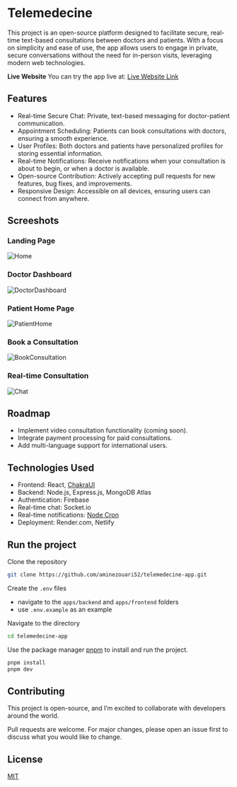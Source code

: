 # Telemedecine

This project is an open-source platform designed to facilitate secure, real-time text-based consultations between doctors and patients. With a focus on simplicity and ease of use, the app allows users to engage in private, secure conversations without the need for in-person visits, leveraging modern web technologies.

**Live Website**
You can try the app live at: [Live Website Link](https://bucolic-malabi-07ed64.netlify.app)

## Features

- Real-time Secure Chat: Private, text-based messaging for doctor-patient communication.
- Appointment Scheduling: Patients can book consultations with doctors, ensuring a smooth experience.
- User Profiles: Both doctors and patients have personalized profiles for storing essential information.
- Real-time Notifications: Receive notifications when your consultation is about to begin, or when a doctor is available.
- Open-source Contribution: Actively accepting pull requests for new features, bug fixes, and improvements.
- Responsive Design: Accessible on all devices, ensuring users can connect from anywhere.

## Screeshots

### Landing Page
![Home](https://github.com/user-attachments/assets/748f9eda-68bf-43ff-99e3-8b7367871bc8)

### Doctor Dashboard
![DoctorDashboard](https://github.com/user-attachments/assets/54626b4f-a8f6-42ca-9235-43862c80c9f6)

### Patient Home Page
![PatientHome](https://github.com/user-attachments/assets/da5046de-94d1-4002-bb79-e438fcb982b7)

### Book a Consultation
![BookConsultation](https://github.com/user-attachments/assets/f6129d08-d9e7-4181-a6f3-8413a33d8b71)

### Real-time Consultation
![Chat](https://github.com/user-attachments/assets/64464b19-a41d-4eb4-8ecb-5473e3bd5201)

## Roadmap

- Implement video consultation functionality (coming soon).
- Integrate payment processing for paid consultations.
- Add multi-language support for international users.

## Technologies Used

- Frontend: React, [ChakraUI](https://chakra-ui.com/)
- Backend: Node.js, Express.js, MongoDB Atlas
- Authentication: Firebase
- Real-time chat: Socket.io
- Real-time notifications: [Node Cron](https://www.npmjs.com/package/node-cron)
- Deployment: Render.com, Netlify

## Run the project

Clone the repository

```bash
git clone https://github.com/aminezouari52/telemedecine-app.git
```

Create the `.env` files

- navigate to the `apps/backend` and `apps/frontend` folders
- use `.env.example` as an example

Navigate to the directory

```bash
cd telemedecine-app
```

Use the package manager [pnpm](https://pnpm.io/) to install and run the project.

```bash
pnpm install
pnpm dev
```

## Contributing

This project is open-source, and I’m excited to collaborate with developers around the world.

Pull requests are welcome. For major changes, please open an issue first
to discuss what you would like to change.

## License

[MIT](https://choosealicense.com/licenses/mit/)
